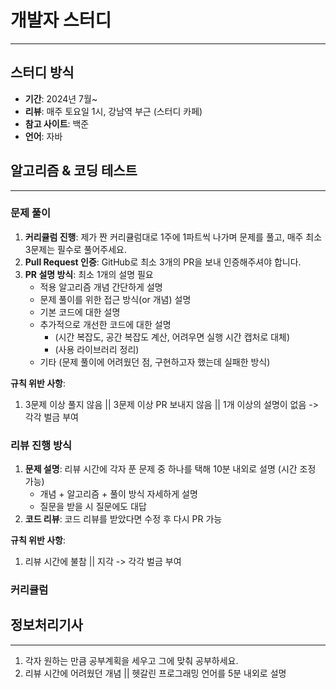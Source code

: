 # 개발자 스터디

---

## 스터디 방식

- **기간**: 2024년 7월~
- **리뷰**: 매주 토요일 1시, 강남역 부근 (스터디 카페)
- **참고 사이트**: 백준
- **언어**: 자바

## 알고리즘 & 코딩 테스트

---

### 문제 풀이

1. **커리큘럼 진행**: 제가 짠 커리큘럼대로 1주에 1파트씩 나가며 문제를 풀고, 매주 최소 3문제는 필수로 풀어주세요.
2. **Pull Request 인증**: GitHub로 최소 3개의 PR을 보내 인증해주셔야 합니다.
3. **PR 설명 방식**: 최소 1개의 설명 필요
   - 적용 알고리즘 개념 간단하게 설명
   - 문제 풀이를 위한 접근 방식(or 개념) 설명
   - 기본 코드에 대한 설명
   - 추가적으로 개선한 코드에 대한 설명
     - (시간 복잡도, 공간 복잡도 계산, 어려우면 실행 시간 캡처로 대체)
     - (사용 라이브러리 정리)
   - 기타 (문제 풀이에 어려웠던 점, 구현하고자 했는데 실패한 방식)

**규칙 위반 사항**:
1. 3문제 이상 풀지 않음 || 3문제 이상 PR 보내지 않음 || 1개 이상의 설명이 없음 -> 각각 벌금 부여

### 리뷰 진행 방식

1. **문제 설명**: 리뷰 시간에 각자 푼 문제 중 하나를 택해 10분 내외로 설명 (시간 조정 가능)
   - 개념 + 알고리즘 + 풀이 방식 자세하게 설명
   - 질문을 받을 시 질문에도 대답
2. **코드 리뷰**: 코드 리뷰를 받았다면 수정 후 다시 PR 가능

**규칙 위반 사항**:
1. 리뷰 시간에 불참 || 지각 -> 각각 벌금 부여

### 커리큘럼






## 정보처리기사

---

1. 각자 원하는 만큼 공부계획을 세우고 그에 맞춰 공부하세요.
2. 리뷰 시간에 어려웠던 개념 || 헷갈린 프로그래밍 언어를 5분 내외로 설명
